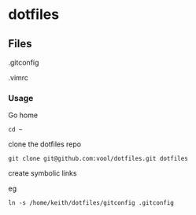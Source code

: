 # dotfiles

## Files

.gitconfig

.vimrc

###  Usage

Go home

``cd ~``

clone the dotfiles repo

``git clone git@github.com:vool/dotfiles.git dotfiles``

create symbolic links 

eg

``ln -s /home/keith/dotfiles/gitconfig .gitconfig``

